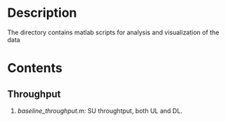 # Description
The directory contains matlab scripts for analysis and visualization of the data

# Contents
## Throughput
1. *baseline_throughput.m:*  SU throughtput, both UL and DL.   
